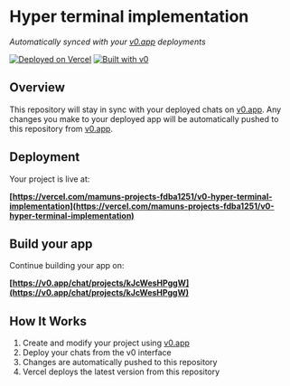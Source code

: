 # Hyper terminal implementation

*Automatically synced with your [v0.app](https://v0.app) deployments*

[![Deployed on Vercel](https://img.shields.io/badge/Deployed%20on-Vercel-black?style=for-the-badge&logo=vercel)](https://vercel.com/mamuns-projects-fdba1251/v0-hyper-terminal-implementation)
[![Built with v0](https://img.shields.io/badge/Built%20with-v0.app-black?style=for-the-badge)](https://v0.app/chat/projects/kJcWesHPggW)

## Overview

This repository will stay in sync with your deployed chats on [v0.app](https://v0.app).
Any changes you make to your deployed app will be automatically pushed to this repository from [v0.app](https://v0.app).

## Deployment

Your project is live at:

**[https://vercel.com/mamuns-projects-fdba1251/v0-hyper-terminal-implementation](https://vercel.com/mamuns-projects-fdba1251/v0-hyper-terminal-implementation)**

## Build your app

Continue building your app on:

**[https://v0.app/chat/projects/kJcWesHPggW](https://v0.app/chat/projects/kJcWesHPggW)**

## How It Works

1. Create and modify your project using [v0.app](https://v0.app)
2. Deploy your chats from the v0 interface
3. Changes are automatically pushed to this repository
4. Vercel deploys the latest version from this repository